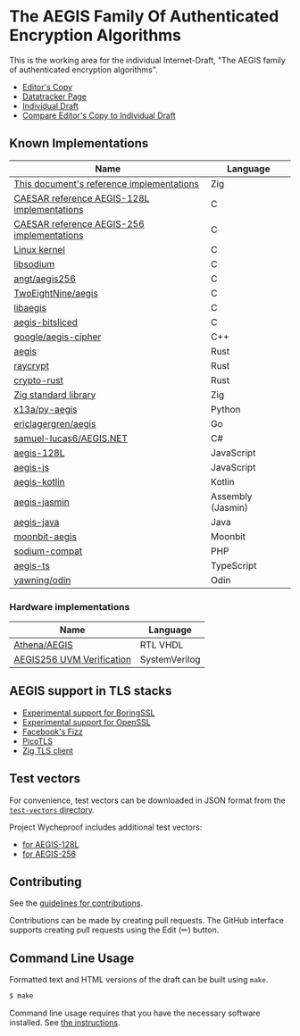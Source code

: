 # The AEGIS Family Of Authenticated Encryption Algorithms

This is the working area for the individual Internet-Draft, "The AEGIS family of authenticated encryption algorithms".

* [Editor's Copy](https://cfrg.github.io/draft-irtf-cfrg-aegis-aead/#go.draft-irtf-cfrg-aegis-aead.html)
* [Datatracker Page](https://datatracker.ietf.org/doc/draft-irtf-cfrg-aegis-aead)
* [Individual Draft](https://datatracker.ietf.org/doc/html/draft-irtf-cfrg-aegis-aead)
* [Compare Editor's Copy to Individual Draft](https://cfrg.github.io/draft-irtf-cfrg-aegis-aead/#go.draft-irtf-cfrg-aegis-aead.diff)

## Known Implementations

| Name                                                                                                                                | Language          |
| ----------------------------------------------------------------------------------------------------------------------------------- | ----------------- |
| [This document's reference implementations](https://github.com/cfrg/draft-irtf-cfrg-aegis-aead/tree/main/reference-implementations) | Zig               |
| [CAESAR reference AEGIS-128L implementations](https://github.com/jedisct1/supercop/tree/master/crypto_aead/aegis128l)               | C                 |
| [CAESAR reference AEGIS-256 implementations](https://github.com/jedisct1/supercop/tree/master/crypto_aead/aegis256)                 | C                 |
| [Linux kernel](https://cregit.linuxsources.org/code/5.0/arch/x86/crypto/aegis128l-aesni-glue.c.html)                                | C                 |
| [libsodium](https://libsodium.org)                                                                                                  | C                 |
| [angt/aegis256](https://github.com/angt/aegis256)                                                                                   | C                 |
| [TwoEightNine/aegis](https://github.com/TwoEightNine/aegis)                                                                         | C                 |
| [libaegis](https://github.com/aegis-aead/libaegis)                                                                                  | C                 |
| [aegis-bitsliced](https://github.com/aegis-aead/aegis-bitsliced)                                                                    | C                 |
| [google/aegis-cipher](https://github.com/google/aegis_cipher)                                                                       | C++               |
| [aegis](https://crates.io/crates/aegis)                                                                                             | Rust              |
| [raycrypt](https://github.com/somehybrid/raycrypt/tree/main/src/aeads/aegis256)                                                     | Rust              |
| [crypto-rust](https://github.com/sayantn/crypto-rust/tree/master/src/)                                                              | Rust              |
| [Zig standard library](https://github.com/ziglang/zig/blob/master/lib/std/crypto/aegis.zig)                                         | Zig               |
| [x13a/py-aegis](https://github.com/x13a/py-aegis)                                                                                   | Python            |
| [ericlagergren/aegis](https://github.com/ericlagergren/aegis)                                                                       | Go                |
| [samuel-lucas6/AEGIS.NET](https://github.com/samuel-lucas6/AEGIS.NET)                                                               | C#                |
| [aegis-128L](https://github.com/Sayem98/aegis-128L)                                                                                 | JavaScript        |
| [aegis-js](https://github.com/psve/aegis-js)                                                                                        | JavaScript        |
| [aegis-kotlin](https://github.com/psve/aegis-kotlin)                                                                                | Kotlin            |
| [aegis-jasmin](https://github.com/aegis-aead/aegis-jasmin)                                                                          | Assembly (Jasmin) |
| [aegis-java](https://github.com/aegis-aead/aegis-java)                                                                              | Java              |
| [moonbit-aegis](https://github.com/jedisct1/moonbit-aegis)                                                                          | Moonbit           |
| [sodium-compat](https://github.com/paragonie/sodium_compat/tree/master/src/Core/AEGIS)                                              | PHP               |
| [aegis-ts](https://github.com/stknob/aegis-ts)                                                                                      | TypeScript        |
| [yawning/odin](https://github.com/Yawning/Odin/commit/00e013bd1e62e237c37b3b848eb4163e9c183ca0)                                     | Odin              |

### Hardware implementations

| Name                                                                                 | Language      |
| ------------------------------------------------------------------------------------ | ------------- |
| [Athena/AEGIS](https://cryptography.gmu.edu/athena/index.php?id=CAESAR_source_codes) | RTL VHDL      |
| [AEGIS256 UVM Verification](https://github.com/aymanaadel/AEGIS256_UVM_Verification) | SystemVerilog |

## AEGIS support in TLS stacks

- [Experimental support for BoringSSL](https://github.com/aegis-aead/boringssl/tree/aegis)
- [Experimental support for OpenSSL](https://github.com/aegis-aead/openssl/tree/aegis)
- [Facebook's Fizz](https://github.com/facebookincubator/fizz)
- [PicoTLS](https://github.com/h2o/picotls)
- [Zig TLS client](https://ziglang.org/documentation/master/std/#A;std:crypto.tls.CipherSuite)

## Test vectors

For convenience, test vectors can be downloaded in JSON format from the [`test-vectors` directory](https://github.com/cfrg/draft-irtf-cfrg-aegis-aead/tree/main/test-vectors).

Project Wycheproof includes additional test vectors:

* [for AEGIS-128L](https://github.com/C2SP/wycheproof/blob/master/testvectors/aegis128L_test.json)
* [for AEGIS-256](https://github.com/C2SP/wycheproof/blob/master/testvectors/aegis256_test.json)

## Contributing

See the
[guidelines for contributions](https://github.com/cfrg/draft-irtf-cfrg-aegis-aead/blob/main/CONTRIBUTING.md).

Contributions can be made by creating pull requests.
The GitHub interface supports creating pull requests using the Edit (✏) button.

## Command Line Usage

Formatted text and HTML versions of the draft can be built using `make`.

```sh
$ make
```

Command line usage requires that you have the necessary software installed.  See
[the instructions](https://github.com/martinthomson/i-d-template/blob/main/doc/SETUP.md).
